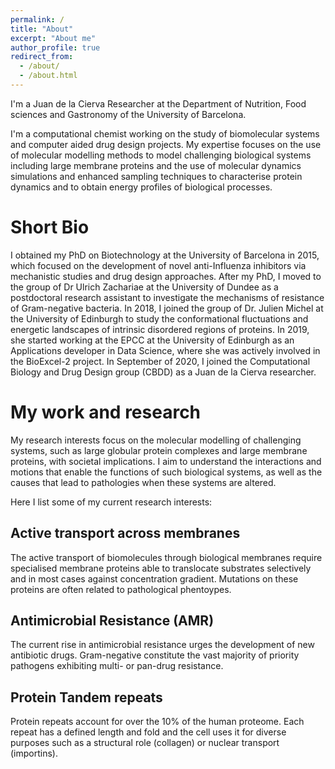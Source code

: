 ```yaml
---
permalink: /
title: "About"
excerpt: "About me"
author_profile: true
redirect_from: 
  - /about/
  - /about.html
---
```


I'm a Juan de la Cierva Researcher at the Department of Nutrition, Food sciences and Gastronomy of the University of Barcelona.

I'm a computational chemist working on the study of biomolecular systems and computer aided drug design projects. My expertise focuses on the use of molecular modelling methods to model challenging biological systems including large membrane proteins and the use of molecular dynamics simulations and enhanced sampling techniques to characterise protein dynamics and to obtain energy profiles of biological processes.


Short Bio
======

I obtained my PhD on Biotechnology at the University of Barcelona in 2015, which focused on the development of novel anti-Influenza inhibitors via mechanistic studies and drug design approaches. After my PhD, I moved to the group of Dr Ulrich Zachariae at the University of Dundee as a postdoctoral research assistant to investigate the mechanisms of resistance of Gram-negative bacteria. In 2018, I joined the group of Dr. Julien Michel at the University of Edinburgh to study the conformational fluctuations and energetic landscapes of intrinsic disordered regions of proteins. In 2019, she started working at the EPCC at the University of Edinburgh as an Applications developer in Data Science, where she was actively involved in the BioExcel-2 project. In September of 2020, I joined the Computational Biology and Drug Design group (CBDD) as a Juan de la Cierva researcher. 


My work and research
======
My research interests focus on the molecular modelling of challenging systems, such as large globular protein complexes and large membrane proteins, with societal implications. I aim to understand the interactions and motions that enable the functions of such biological systems, as well as the causes that lead to pathologies when these systems are altered.

Here I list some of my current research interests:

Active transport across membranes
-------
The active transport of biomolecules through biological membranes require specialised membrane proteins able to translocate substrates selectively and in most cases against concentration gradient. Mutations on these proteins are often related to pathological phentoypes. 

Antimicrobial Resistance (AMR)
-------
The current rise in antimicrobial resistance urges the development of new antibiotic drugs. Gram-negative constitute the vast majority of priority pathogens exhibiting multi- or pan-drug resistance. 

Protein Tandem repeats
-------
Protein repeats account for over the 10% of the human proteome. Each repeat has a defined length and fold and the cell uses it for  diverse purposes such as a structural role (collagen) or nuclear transport (importins). 


